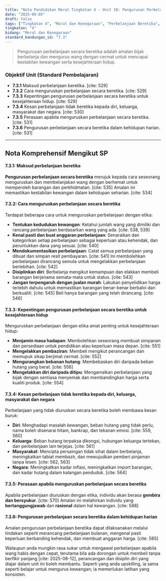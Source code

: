 ```yaml
---
title: "Nota Pendidikan Moral Tingkatan 4 - Unit 10: Pengurusan Perbelanjaan Secara Beretika"
date: "2025-09-05"
draft: false
tags: ["Tingkatan 4", "Moral dan Kenegaraan", "Perbelanjaan Beretika", "Kesejahteraan Hidup", "Pengurusan Kewangan"]
tingkatan: "4"
bidang: "Moral dan Kenegaraan"
standard_kandungan_id: "7.3"
---
```



> Pengurusan perbelanjaan secara beretika adalah amalan bijak berbelanja dan mengurus wang dengan cermat untuk mencapai kestabilan kewangan serta kesejahteraan hidup.

### Objektif Unit (Standard Pembelajaran)

  * **7.3.1** Maksud perbelanjaan beretika. [cite: 529]
  * **7.3.2** Cara menguruskan perbelanjaan secara beretika. [cite: 529]
  * **7.3.3** Kepentingan pengurusan perbelanjaan secara beretika untuk kesejahteraan hidup. [cite: 529]
  * **7.3.4** Kesan perbelanjaan tidak beretika kepada diri, keluarga, masyarakat dan negara. [cite: 530]
  * **7.3.5** Perasaan apabila menguruskan perbelanjaan secara beretika. [cite: 531]
  * **7.3.6** Pengurusan perbelanjaan secara beretika dalam kehidupan harian. [cite: 531]

-----

## Nota Komprehensif Mengikut SP

#### 7.3.1: Maksud perbelanjaan beretika

**Pengurusan perbelanjaan secara beretika** merujuk kepada cara seseorang menguruskan dan membelanjakan wang dengan berhemat untuk memperoleh barangan dan perkhidmatan. [cite: 535] Amalan ini memastikan kestabilan kewangan dalam kehidupan seharian. [cite: 534]

#### 7.3.2: Cara menguruskan perbelanjaan secara beretika

Terdapat beberapa cara untuk menguruskan perbelanjaan dengan etika:

  * **Tentukan kedudukan kewangan**: Ketahui jumlah wang yang dimiliki dan rancang perbelanjaan berdasarkan wang yang ada. [cite: 538, 539]
  * **Kenal pasti dan buat anggaran perbelanjaan**: Senaraikan dan kategorikan setiap perbelanjaan sebagai keperluan atau kehendak, dan peruntukkan dana yang sesuai. [cite: 540]
  * **Mendokumentasikan perbelanjaan**: Catat semua perbelanjaan yang dibuat dan simpan resit pembayaran. [cite: 541] Ini membolehkan perbelanjaan dirancang semula untuk mengelakkan perbelanjaan berlebihan. [cite: 542]
  * **Disiplinkan diri**: Berbelanja mengikut kemampuan dan elakkan membeli barangan berjenama semata-mata untuk status. [cite: 543]
  * **Jangan terpengaruh dengan jualan murah**: Lakukan penyelidikan harga terlebih dahulu untuk memastikan barangan benar-benar berbaloi dan berkualiti. [cite: 545] Beli hanya barangan yang telah dirancang. [cite: 546]

#### 7.3.3: Kepentingan pengurusan perbelanjaan secara beretika untuk kesejahteraan hidup

Menguruskan perbelanjaan dengan etika amat penting untuk kesejahteraan hidup:

  * **Menjamin masa hadapan**: Membolehkan seseorang membuat simpanan dan persediaan untuk pendidikan atau keperluan masa depan. [cite: 551]
  * **Mengelakkan pembaziran**: Membeli mengikut perancangan dan memupuk sikap berjimat cermat. [cite: 552]
  * **Mengurangkan bebanan hutang**: Membebaskan diri daripada beban hutang yang berat. [cite: 556]
  * **Mengelakkan diri daripada ditipu**: Mengamalkan perbelanjaan yang bijak dengan sentiasa menyemak dan membandingkan harga serta kualiti produk. [cite: 554]

#### 7.3.4: Kesan perbelanjaan tidak beretika kepada diri, keluarga, masyarakat dan negara

Perbelanjaan yang tidak diuruskan secara beretika boleh membawa kesan buruk:

  * **Diri**: Menghadapi masalah kewangan, beban hutang yang tidak perlu, nama boleh disenarai hitam, bankrap, dan tekanan emosi. [cite: 559, 560]
  * **Keluarga**: Beban hutang terpaksa dikongsi, hubungan keluarga tertekan, dan perbelanjaan lain terjejas. [cite: 561]
  * **Masyarakat**: Mencipta persaingan tidak sihat dalam berbelanja, meningkatkan tabiat membazir, dan mewujudkan pemberi pinjaman tanpa lesen. [cite: 562, 563]
  * **Negara**: Meningkatkan kadar inflasi, meningkatkan import barangan, dan kadar hutang dalam kalangan penduduk. [cite: 564]

#### 7.3.5: Perasaan apabila menguruskan perbelanjaan secara beretika

Apabila perbelanjaan diuruskan dengan etika, individu akan berasa **gembira dan bersyukur**. [cite: 570] Amalan ini melahirkan individu yang **bertanggungjawab** dan **rasional** dalam hal kewangan. [cite: 568]

#### 7.3.6: Pengurusan perbelanjaan secara beretika dalam kehidupan harian

Amalan pengurusan perbelanjaan beretika dapat dilaksanakan melalui tindakan seperti merancang perbelanjaan bulanan, mengenal pasti keperluan berbanding kehendak, dan membuat anggaran harga. [cite: 585]

Walaupun anda mungkin rasa sukar untuk mengawal perbelanjaan apabila wang habis dengan cepat, terutama bila ada dorongan untuk membeli tanpa berfikir panjang [cite: 2025-08-12], perancangan dan disiplin diri yang diajar dalam unit ini boleh membantu. Seperti yang anda upskilling, ia sama seperti belajar untuk mengurus kewangan; ia memerlukan latihan yang konsisten.